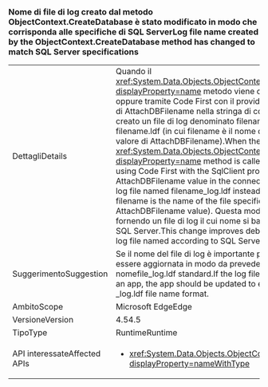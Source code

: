 ### <a name="log-file-name-created-by-the-objectcontextcreatedatabase-method-has-changed-to-match-sql-server-specifications"></a><span data-ttu-id="b8418-101">Nome di file di log creato dal metodo ObjectContext.CreateDatabase è stato modificato in modo che corrisponda alle specifiche di SQL Server</span><span class="sxs-lookup"><span data-stu-id="b8418-101">Log file name created by the ObjectContext.CreateDatabase method has changed to match SQL Server specifications</span></span>

|   |   |
|---|---|
|<span data-ttu-id="b8418-102">Dettagli</span><span class="sxs-lookup"><span data-stu-id="b8418-102">Details</span></span>|<span data-ttu-id="b8418-103">Quando il <xref:System.Data.Objects.ObjectContext.CreateDatabase?displayProperty=name> metodo viene chiamato direttamente oppure tramite Code First con il provider SqlClient e un valore di AttachDBFilename nella stringa di connessione, viene creato un file di log denominato filename_log.ldf anziché filename.ldf (in cui filename è il nome di il file specificato dal valore di AttachDBFilename).</span><span class="sxs-lookup"><span data-stu-id="b8418-103">When the <xref:System.Data.Objects.ObjectContext.CreateDatabase?displayProperty=name> method is called either directly or by using Code First with the SqlClient provider and an AttachDBFilename value in the connection string, it creates a log file named filename_log.ldf instead of filename.ldf (where filename is the name of the file specified by the AttachDBFilename value).</span></span> <span data-ttu-id="b8418-104">Questa modifica migliora il debug fornendo un file di log il cui nome si basa sulle specifiche di SQL Server.</span><span class="sxs-lookup"><span data-stu-id="b8418-104">This change improves debugging by providing a log file named according to SQL Server specifications.</span></span>|
|<span data-ttu-id="b8418-105">Suggerimento</span><span class="sxs-lookup"><span data-stu-id="b8418-105">Suggestion</span></span>|<span data-ttu-id="b8418-106">Se il nome del file di log è importante per un'app, l'app deve essere aggiornata in modo da prevedere il formato nomefile_log.ldf standard.</span><span class="sxs-lookup"><span data-stu-id="b8418-106">If the log file name is important for an app, the app should be updated to expect the standard _log.ldf file name format.</span></span>|
|<span data-ttu-id="b8418-107">Ambito</span><span class="sxs-lookup"><span data-stu-id="b8418-107">Scope</span></span>|<span data-ttu-id="b8418-108">Microsoft Edge</span><span class="sxs-lookup"><span data-stu-id="b8418-108">Edge</span></span>|
|<span data-ttu-id="b8418-109">Versione</span><span class="sxs-lookup"><span data-stu-id="b8418-109">Version</span></span>|<span data-ttu-id="b8418-110">4.5</span><span class="sxs-lookup"><span data-stu-id="b8418-110">4.5</span></span>|
|<span data-ttu-id="b8418-111">Tipo</span><span class="sxs-lookup"><span data-stu-id="b8418-111">Type</span></span>|<span data-ttu-id="b8418-112">Runtime</span><span class="sxs-lookup"><span data-stu-id="b8418-112">Runtime</span></span>|
|<span data-ttu-id="b8418-113">API interessate</span><span class="sxs-lookup"><span data-stu-id="b8418-113">Affected APIs</span></span>|<ul><li><xref:System.Data.Objects.ObjectContext.CreateDatabase?displayProperty=nameWithType></li></ul>|

